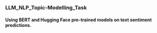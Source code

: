 ### LLM_NLP_Topic-Modelling_Task
#### Using BERT and Hugging Face pre-trained models on text sentiment predictions.
